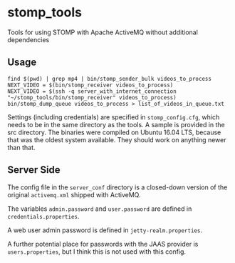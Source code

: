 # stomp_tools
Tools for using STOMP with Apache ActiveMQ without additional dependencies

## Usage
```
find $(pwd) | grep mp4 | bin/stomp_sender_bulk videos_to_process
NEXT_VIDEO = $(bin/stomp_receiver videos_to_process)
NEXT_VIDEO = $(ssh -q server_with_internet_connection "~/stomp_tools/bin/stomp_receiver" videos_to_process)
bin/stomp_dump_queue videos_to_process > list_of_videos_in_queue.txt
```
Settings (including credentials) are specified in `stomp_config.cfg`, which needs to be in the same directory as the tools. A sample is provided in the src directory. The binaries were compiled on Ubuntu 16.04 LTS, because that was the oldest system available. They should work on anything newer than that.

## Server Side
The config file in the `server_conf` directory is a closed-down version of the original `activemq.xml` shipped with ActiveMQ.

The variables `admin.password` and `user.password` are defined in `credentials.properties`.

A web user admin password is defined in `jetty-realm.properties`.

A further potential place for passwords with the JAAS provider is `users.properties`, but I think this is not used with this config.
